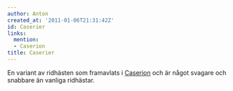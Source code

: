 ```yaml
---
author: Anton
created_at: '2011-01-06T21:31:42Z'
id: Caserier
links:
  mention:
  - Caserion
title: Caserier
---
```


En variant av ridhästen som framavlats i [Caserion] och är något svagare och snabbare än vanliga
ridhästar.

  [Caserion]: Caserion
